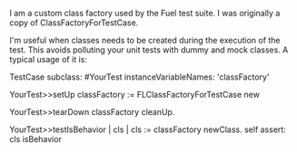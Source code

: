 I am a custom class factory used by the Fuel test suite. I was originally a copy of ClassFactoryForTestCase.

I'm useful when classes needs to be created during the execution of the test. This avoids polluting your unit tests with dummy and mock classes.
A typical usage of it is:

TestCase subclass: #YourTest
instanceVariableNames: 'classFactory'

YourTest>>setUp
classFactory := FLClassFactoryForTestCase new

YourTest>>tearDown
classFactory cleanUp.

YourTest>>testIsBehavior
| cls |
cls := classFactory newClass.
self assert: cls isBehavior